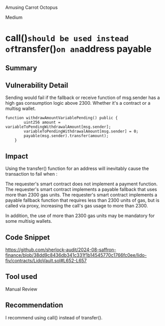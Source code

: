 Amusing Carrot Octopus

Medium

# call()` should be used instead of `transfer()` on an `address payable

## Summary

## Vulnerability Detail

Sending would fail if the fallback or receive function of msg.sender has a high gas consumption logic above 2300.
Whether it's a contract or a multisg wallet.

```solidity
function withdrawAmountVariablePending() public {
        uint256 amount = variableToPendingWithdrawalAmount[msg.sender];
        variableToPendingWithdrawalAmount[msg.sender] = 0;
        payable(msg.sender).transfer(amount);
    }
```

## Impact
Using the transfer() function for an address will inevitably cause the transaction to fail when :

The requester's smart contract does not implement a payment function.
The requester's smart contract implements a payable fallback that uses more than 2300 gas units.
The requester's smart contract implements a payable fallback function that requires less than 2300 units of gas, but is called via proxy, increasing the call's gas usage to more than 2300.

In addition, the use of more than 2300 gas units may be mandatory for some multisig wallets.

## Code Snippet
https://github.com/sherlock-audit/2024-08-saffron-finance/blob/38dd9c8436db341c331f1b14545770c1766fc0ee/lido-fiv/contracts/LidoVault.sol#L652-L657

## Tool used
Manual Review

## Recommendation
I recommend using call() instead of transfer().